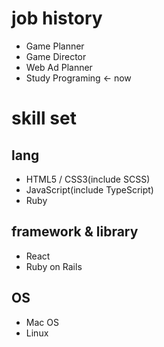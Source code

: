 # job history

- Game Planner
- Game Director
- Web Ad Planner
- Study Programing <- now

# skill set

## lang
- HTML5 / CSS3(include SCSS)
- JavaScript(include TypeScript)
- Ruby

## framework & library
- React
- Ruby on Rails

## OS
- Mac OS
- Linux
